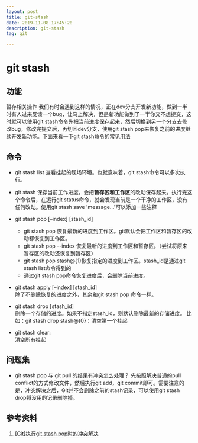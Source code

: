 ```yaml
---
layout: post
title: git-stash
date: 2019-11-08 17:45:20
description: git-stash
tag: git

---
```


# git stash

## 功能

暂存相关操作
我们有时会遇到这样的情况，正在dev分支开发新功能，做到一半时有人过来反馈一个bug，让马上解决，但是新功能做到了一半你又不想提交，这时就可以使用git stash命令先把当前进度保存起来，然后切换到另一个分支去修改bug，修改完提交后，再切回dev分支，使用git stash pop来恢复之前的进度继续开发新功能。下面来看一下git stash命令的常见用法

## 命令

- git stash list
    查看挂起的现场环境。也就意味着，git stash命令可以多次执行。

- git stash
    保存当前工作进度，会把**暂存区和工作区**的改动保存起来。执行完这个命令后，在运行git status命令，就会发现当前是一个干净的工作区，没有任何改动。使用git stash save 'message...'可以添加一些注释

- git stash pop [–index] [stash_id]  
  - git stash pop 恢复最新的进度到工作区。git默认会把工作区和暂存区的改动都恢复到工作区。
  - git stash pop --index 恢复最新的进度到工作区和暂存区。（尝试将原来暂存区的改动还恢复到暂存区）
  - git stash pop stash@{1}恢复指定的进度到工作区。stash_id是通过git stash list命令得到的
  - 通过git stash pop命令恢复进度后，会删除当前进度。

- git stash apply [–index] [stash_id]  
    除了不删除恢复的进度之外，其余和git stash pop 命令一样。

- git stash drop [stash_id]  
    删除一个存储的进度。如果不指定stash_id，则默认删除最新的存储进度。
    比如：git stash drop stash@{0}：清空第一个挂起

- git stash clear:  
    清空所有挂起

## 问题集

- git stash pop 与 git pull 的结果有冲突怎么处理？
    先按照解决普通的pull conflict的方式修改文件，然后执行git add，git commit即可。需要注意的是，冲突解决之后，Git并不会删除之前的stash记录，可以使用git stash drop将没用的记录删除掉。

## 参考资料

1. [[Git]执行git stash pop时的冲突解决](https://blog.csdn.net/jy692405180/article/details/78520251)